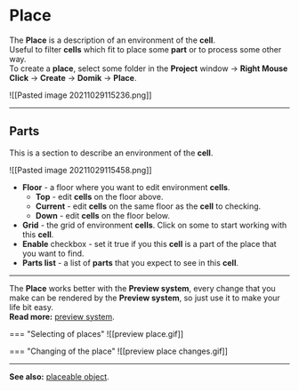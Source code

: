 # **Place**
The **Place** is a description of an environment of the **cell**.  
Useful to filter **cells** which fit to place some **part** or to process some other way.  
To create a **place**, select some folder in the **Project** window -> **Right Mouse Click** -> **Create** -> **Domik** -> **Place**.   

![[Pasted image 20211029115236.png]]  

---

## **Parts**

This is a section to describe an environment of the **cell**.   

![[Pasted image 20211029115458.png]]  

- **Floor** -  a floor where you want to edit environment **cells**.
	- **Top** - edit **cells** on the floor above.
	- **Current** - edit **cells** on the same floor as the **cell** to checking.
	- **Down** - edit **cells** on the floor below.
- **Grid** - the grid of environment **cells**. Click on some to start working with this **cell**.
- **Enable** checkbox -  set it true if you this **cell** is a part of the place that you want to find.
- **Parts list** - a list of **parts** that you expect to see in this **cell**.



---

The **Place** works better with the **Preview system**, every change that you make can be rendered by the **Preview system**, so just use it to make your life bit easy.  
**Read more:** [preview system](preview-system.md).  

=== "Selecting of places"
	![[preview place.gif]]  
	
=== "Changing of the place"
	![[preview place changes.gif]]  

---

**See also:** 
[placeable object](placeable-object.md).

